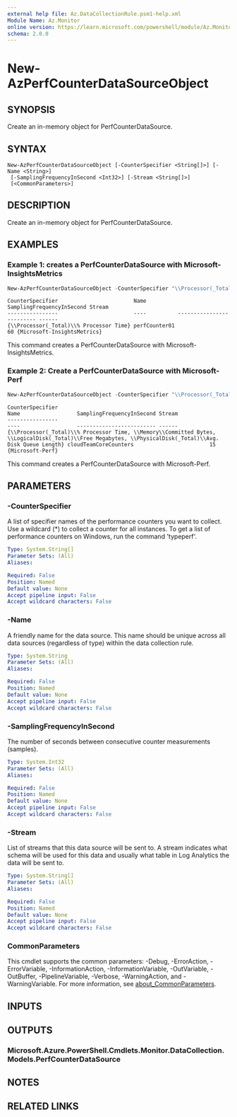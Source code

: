```yaml
---
external help file: Az.DataCollectionRule.psm1-help.xml
Module Name: Az.Monitor
online version: https://learn.microsoft.com/powershell/module/Az.Monitor/new-azperfcounterdatasourceobject
schema: 2.0.0
---
```


# New-AzPerfCounterDataSourceObject

## SYNOPSIS
Create an in-memory object for PerfCounterDataSource.

## SYNTAX

```
New-AzPerfCounterDataSourceObject [-CounterSpecifier <String[]>] [-Name <String>]
 [-SamplingFrequencyInSecond <Int32>] [-Stream <String[]>]
 [<CommonParameters>]
```

## DESCRIPTION
Create an in-memory object for PerfCounterDataSource.

## EXAMPLES

### Example 1: creates a PerfCounterDataSource with Microsoft-InsightsMetrics
```powershell
New-AzPerfCounterDataSourceObject -CounterSpecifier "\\Processor(_Total)\\% Processor Time" -Name perfCounter01 -SamplingFrequencyInSecond 60 -Stream Microsoft-InsightsMetrics
```

```output
CounterSpecifier                        Name          SamplingFrequencyInSecond Stream
----------------                        ----          ------------------------- ------
{\\Processor(_Total)\\% Processor Time} perfCounter01                        60 {Microsoft-InsightsMetrics}
```

This command creates a PerfCounterDataSource with Microsoft-InsightsMetrics.

### Example 2: Create a PerfCounterDataSource with Microsoft-Perf
```powershell
New-AzPerfCounterDataSourceObject -CounterSpecifier "\\Processor(_Total)\\% Processor Time","\\Memory\\Committed Bytes","\\LogicalDisk(_Total)\\Free Megabytes","\\PhysicalDisk(_Total)\\Avg. Disk Queue Length" -Name cloudTeamCoreCounters -SamplingFrequencyInSecond 15 -Stream Microsoft-Perf
```

```output
CounterSpecifier                                                                                                                                          Name                  SamplingFrequencyInSecond Stream
----------------                                                                                                                                          ----                  ------------------------- ------
{\\Processor(_Total)\\% Processor Time, \\Memory\\Committed Bytes, \\LogicalDisk(_Total)\\Free Megabytes, \\PhysicalDisk(_Total)\\Avg. Disk Queue Length} cloudTeamCoreCounters                        15 {Microsoft-Perf}
```

This command creates a PerfCounterDataSource with Microsoft-Perf.

## PARAMETERS

### -CounterSpecifier
A list of specifier names of the performance counters you want to collect.
        Use a wildcard (*) to collect a counter for all instances.
        To get a list of performance counters on Windows, run the command 'typeperf'.

```yaml
Type: System.String[]
Parameter Sets: (All)
Aliases:

Required: False
Position: Named
Default value: None
Accept pipeline input: False
Accept wildcard characters: False
```

### -Name
A friendly name for the data source.
        This name should be unique across all data sources (regardless of type) within the data collection rule.

```yaml
Type: System.String
Parameter Sets: (All)
Aliases:

Required: False
Position: Named
Default value: None
Accept pipeline input: False
Accept wildcard characters: False
```

### -SamplingFrequencyInSecond
The number of seconds between consecutive counter measurements (samples).

```yaml
Type: System.Int32
Parameter Sets: (All)
Aliases:

Required: False
Position: Named
Default value: None
Accept pipeline input: False
Accept wildcard characters: False
```

### -Stream
List of streams that this data source will be sent to.
        A stream indicates what schema will be used for this data and usually what table in Log Analytics the data will be sent to.

```yaml
Type: System.String[]
Parameter Sets: (All)
Aliases:

Required: False
Position: Named
Default value: None
Accept pipeline input: False
Accept wildcard characters: False
```

### CommonParameters
This cmdlet supports the common parameters: -Debug, -ErrorAction, -ErrorVariable, -InformationAction, -InformationVariable, -OutVariable, -OutBuffer, -PipelineVariable, -Verbose, -WarningAction, and -WarningVariable. For more information, see [about_CommonParameters](http://go.microsoft.com/fwlink/?LinkID=113216).

## INPUTS

## OUTPUTS

### Microsoft.Azure.PowerShell.Cmdlets.Monitor.DataCollection.Models.PerfCounterDataSource

## NOTES

## RELATED LINKS
